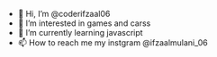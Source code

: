 - 👋 Hi, I’m @coderifzaal06
- 👀 I’m interested in games and carss
- 🌱 I’m currently learning javascript
- 📫 How to reach me my instgram @ifzaalmulani_06


<!---
coderifzaal06/coderifzaal06 is a ✨ special ✨ repository because its `README.md` (this file) appears on your GitHub profile.
You can click the Preview link to take a look at your changes.
--->
